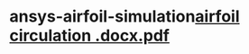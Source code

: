 # ansys-airfoil-simulation[airfoil circulation .docx.pdf](https://github.com/ANMOLKUMAR-123/ansys-airfoil-simulation/files/6536863/airfoil.circulation.docx.pdf)
